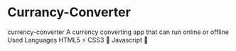 # Currancy-Converter

currency-converter
A currency converting app that can run online or offline
Used Languages
HTML5 ⚡
CSS3 🌠
Javascript 🌟
